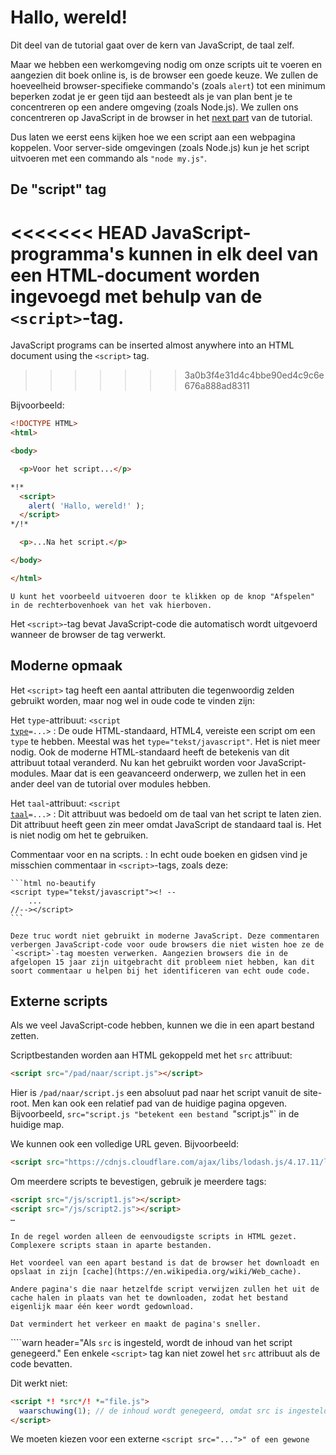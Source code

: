 # Hallo, wereld!

Dit deel van de tutorial gaat over de kern van JavaScript, de taal zelf.

Maar we hebben een werkomgeving nodig om onze scripts uit te voeren en aangezien dit boek online is, is de browser een goede keuze. We zullen de hoeveelheid browser-specifieke commando's (zoals `alert`) tot een minimum beperken zodat je er geen tijd aan besteedt als je van plan bent je te concentreren op een andere omgeving (zoals Node.js). We zullen ons concentreren op JavaScript in de browser in het [next part](/ui) van de tutorial.

Dus laten we eerst eens kijken hoe we een script aan een webpagina koppelen. Voor server-side omgevingen (zoals Node.js) kun je het script uitvoeren met een commando als `"node my.js"`.


## De "script" tag

<<<<<<< HEAD
JavaScript-programma's kunnen in elk deel van een HTML-document worden ingevoegd met behulp van de `<script>`-tag.
=======
JavaScript programs can be inserted almost anywhere into an HTML document using the `<script>` tag.
>>>>>>> 3a0b3f4e31d4c4bbe90ed4c9c6e676a888ad8311

Bijvoorbeeld:

```html run height=100
<!DOCTYPE HTML>
<html>

<body>

  <p>Voor het script...</p>

*!*
  <script>
    alert( 'Hallo, wereld!' );
  </script>
*/!*

  <p>...Na het script.</p>

</body>

</html>
```

```online
U kunt het voorbeeld uitvoeren door te klikken op de knop "Afspelen" in de rechterbovenhoek van het vak hierboven.
```

Het `<script>`-tag bevat JavaScript-code die automatisch wordt uitgevoerd wanneer de browser de tag verwerkt.


## Moderne opmaak

Het `<script>` tag heeft een aantal attributen die tegenwoordig zelden gebruikt worden, maar nog wel in oude code te vinden zijn:

Het `type`-attribuut: <code>&lt;script <u>type</u>=...&gt;</code>
: De oude HTML-standaard, HTML4, vereiste een script om een `type` te hebben. Meestal was het `type="tekst/javascript"`. Het is niet meer nodig. Ook de moderne HTML-standaard heeft de betekenis van dit attribuut totaal veranderd. Nu kan het gebruikt worden voor JavaScript-modules. Maar dat is een geavanceerd onderwerp, we zullen het in een ander deel van de tutorial over modules hebben.

Het `taal`-attribuut: <code>&lt;script <u>taal</u>=...&gt;</code>
: Dit attribuut was bedoeld om de taal van het script te laten zien. Dit attribuut heeft geen zin meer omdat JavaScript de standaard taal is. Het is niet nodig om het te gebruiken.

Commentaar voor en na scripts.
: In echt oude boeken en gidsen vind je misschien commentaar in `<script>`-tags, zoals deze:

    ```html no-beautify
    <script type="tekst/javascript"><! --
        ...
    //--></script>
    ```

    Deze truc wordt niet gebruikt in moderne JavaScript. Deze commentaren verbergen JavaScript-code voor oude browsers die niet wisten hoe ze de `<script>`-tag moesten verwerken. Aangezien browsers die in de afgelopen 15 jaar zijn uitgebracht dit probleem niet hebben, kan dit soort commentaar u helpen bij het identificeren van echt oude code.


## Externe scripts

Als we veel JavaScript-code hebben, kunnen we die in een apart bestand zetten.

Scriptbestanden worden aan HTML gekoppeld met het `src` attribuut:

```html
<script src="/pad/naar/script.js"></script>
```

Hier is `/pad/naar/script.js` een absoluut pad naar het script vanuit de site-root. Men kan ook een relatief pad van de huidige pagina opgeven. Bijvoorbeeld, `src="script.js "betekent een bestand `"script.js"` in de huidige map.

We kunnen ook een volledige URL geven. Bijvoorbeeld:

```html
<script src="https://cdnjs.cloudflare.com/ajax/libs/lodash.js/4.17.11/lodash.js"></script>
```

Om meerdere scripts te bevestigen, gebruik je meerdere tags:

```html
<script src="/js/script1.js"></script>
<script src="/js/script2.js"></script>
…
```

```slimme
In de regel worden alleen de eenvoudigste scripts in HTML gezet. Complexere scripts staan in aparte bestanden.

Het voordeel van een apart bestand is dat de browser het downloadt en opslaat in zijn [cache](https://en.wikipedia.org/wiki/Web_cache).

Andere pagina's die naar hetzelfde script verwijzen zullen het uit de cache halen in plaats van het te downloaden, zodat het bestand eigenlijk maar één keer wordt gedownload.

Dat vermindert het verkeer en maakt de pagina's sneller.
```

````warn header="Als `src` is ingesteld, wordt de inhoud van het script genegeerd."
Een enkele `<script>` tag kan niet zowel het `src` attribuut als de code bevatten.

Dit werkt niet:

```html
<script *! *src*/! *="file.js">
  waarschuwing(1); // de inhoud wordt genegeerd, omdat src is ingesteld
</script>
```

We moeten kiezen voor een externe `<script src="...">" of een gewone `<script>` met code.

Het bovenstaande voorbeeld kan worden opgesplitst in twee scripts om te werken:

```html
<script src="bestand.js"></script>
<script>
  waarschuwing(1);
</script>
```
````

## Samenvatting

- We kunnen een `<script>` tag gebruiken om JavaScript-code toe te voegen aan een pagina.
- De `type` en `taal` attributen zijn niet nodig.
- Een script in een extern bestand kan worden ingevoegd met `<script src="path/to/script.js"></script>`.


Er is nog veel meer te leren over browserscripts en hun interactie met de webpagina. Maar laten we niet vergeten dat dit deel van de tutorial gewijd is aan de JavaScript-taal, dus we moeten onszelf niet afleiden met browser-specifieke implementaties ervan. We zullen de browser gebruiken als een manier om JavaScript uit te voeren, wat erg handig is voor online lezen, maar slechts één van de vele.